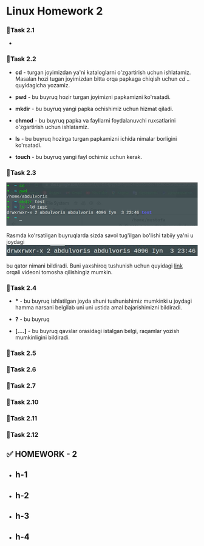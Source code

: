 # **Linux Homework 2**

### 🔰Task 2.1

  -

### 🔰Task 2.2

- **cd** - turgan joyimizdan ya'ni kataloglarni o'zgartirish uchun ishlatamiz. Masalan hozi tugan joyimizdan bitta orqa papkaga chiqish uchun *cd ..* quyidagicha yozamiz.

- **pwd** - bu buyruq hozir turgan joyimizni papkamizni ko'rsatadi.

- **mkdir** - bu buyruq yangi papka ochishimiz uchun hizmat qiladi.

- **chmod** - bu buyruq papka va fayllarni foydalanuvchi ruxsatlarini o'zgartirish uchun ishlatamiz.

- **ls** - bu buyruq hozirga turgan papkamizni ichida nimalar borligini ko'rsatadi.

- **touch** - bu buyruq yangi fayl ochimiz uchun kerak.

### 🔰Task 2.3

  ![image](image/mkdirrwx.jpg)

  Rasmda ko'rsatilgan buyruqlarda sizda savol tug'ilgan bo'lishi tabiiy ya'ni u joydagi 
    ![image](image/drwx.jpg) 
  
  bu qator nimani bildiradi. Buni yaxshiroq tushunish uchun quyidagi  [link](https://www.youtube.com/watch?v=xSSYJfNTSqY) orqali videoni tomosha qilishingiz mumkin.

### 🔰Task 2.4

-  **\*** - bu buyruq ishlatilgan  joyda shuni tushunishimiz mumkinki u joydagi hamma narsani belgilab uni uni ustida amal bajarishimizni bildiradi.

- **?** - bu buyruq 

- **[....]** - bu buyruq qavslar orasidagi istalgan belgi, raqamlar yozish mumkinligini bildiradi.

### 🔰Task 2.5
### 🔰Task 2.6

### 🔰Task 2.7
### 🔰Task 2.10

### 🔰Task 2.11
### 🔰Task 2.12

## **✅ HOMEWORK - 2**
- ## **h-1**


- ## **h-2**


- ## **h-3**



- ## **h-4**


